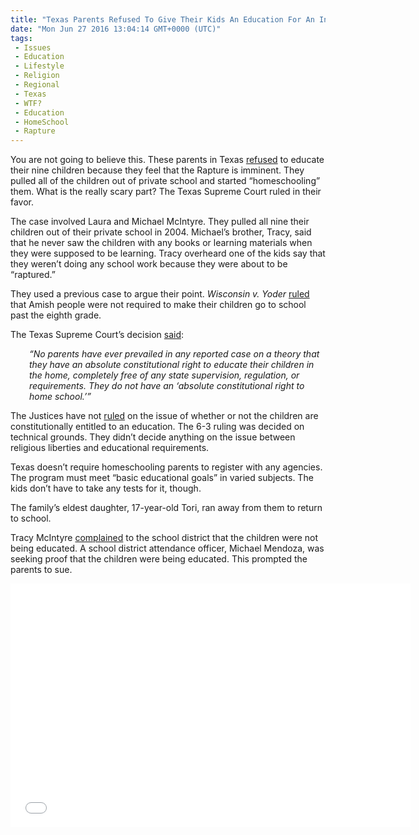 ```yaml
---
title: "Texas Parents Refused To Give Their Kids An Education For An Insane Reason"
date: "Mon Jun 27 2016 13:04:14 GMT+0000 (UTC)"
tags: 
 - Issues
 - Education
 - Lifestyle
 - Religion
 - Regional
 - Texas
 - WTF?
 - Education
 - HomeSchool
 - Rapture
---
```

<p>You are not going to believe this. These parents in Texas <a href="http://www.patheos.com/blogs/friendlyatheist/2016/06/25/tx-supreme-court-sides-with-homeschooling-parents-who-didnt-teach-their-kids-due-to-the-rapture/?utm_source=dlvr.it&amp;utm_medium=facebook" onclick="__gaTracker(&apos;send&apos;, &apos;event&apos;, &apos;outbound-article&apos;, &apos;http://www.patheos.com/blogs/friendlyatheist/2016/06/25/tx-supreme-court-sides-with-homeschooling-parents-who-didnt-teach-their-kids-due-to-the-rapture/?utm_source=dlvr.it&amp;utm_medium=facebook&apos;, &apos;refused&apos;);" target="_blank">refused</a> to educate their nine children because they feel that the Rapture is imminent. They pulled all of the children out of private school and started &#x201C;homeschooling&#x201D; them. What is the really scary part? The Texas Supreme Court ruled in their favor.</p><p>The case involved Laura and Michael McIntyre. They pulled all nine their children out of their private school in 2004. Michael&#x2019;s brother, Tracy, said that he never saw the children with any books or learning materials when they were supposed to be learning. Tracy overheard one of the kids say that they weren&#x2019;t doing any school work because they were about to be &#x201C;raptured.&#x201D;</p><p>They used a previous case to argue their point.&#xA0;<em>Wisconsin v. Yoder</em> <a href="https://en.wikipedia.org/wiki/Wisconsin_v._Yoder" onclick="__gaTracker(&apos;send&apos;, &apos;event&apos;, &apos;outbound-article&apos;, &apos;https://en.wikipedia.org/wiki/Wisconsin_v._Yoder&apos;, &apos;ruled&apos;);" target="_blank">ruled</a> that Amish people were not required to make their children go to school past the eighth grade.</p><p>The Texas Supreme Court&#x2019;s decision <a href="http://www.patheos.com/blogs/friendlyatheist/2016/06/25/tx-supreme-court-sides-with-homeschooling-parents-who-didnt-teach-their-kids-due-to-the-rapture/?utm_source=dlvr.it&amp;utm_medium=facebook" onclick="__gaTracker(&apos;send&apos;, &apos;event&apos;, &apos;outbound-article&apos;, &apos;http://www.patheos.com/blogs/friendlyatheist/2016/06/25/tx-supreme-court-sides-with-homeschooling-parents-who-didnt-teach-their-kids-due-to-the-rapture/?utm_source=dlvr.it&amp;utm_medium=facebook&apos;, &apos;said&apos;);" target="_blank">said</a>:</p><p style="padding-left: 30px;"><em>&#x201C;No parents have ever prevailed in any reported case on a theory that they have an absolute constitutional right to educate their children in the home, completely free of any state supervision, regulation, or requirements.&#xA0;They do not have an &#x2018;absolute constitutional right to home school.&#x2019;&#x201D;</em></p><p>The Justices have not <a href="http://www.heraldcourier.com/news/national/texas-supreme-court-sidesteps-key-home-school-learning-issue/article_826fe07f-b4ee-5bff-b177-51ed607410e6.html" onclick="__gaTracker(&apos;send&apos;, &apos;event&apos;, &apos;outbound-article&apos;, &apos;http://www.heraldcourier.com/news/national/texas-supreme-court-sidesteps-key-home-school-learning-issue/article_826fe07f-b4ee-5bff-b177-51ed607410e6.html&apos;, &apos;ruled&apos;);" target="_blank">ruled</a> on the issue of whether or not the children are constitutionally entitled to an education. The 6-3 ruling was decided on technical grounds. They didn&#x2019;t&#xA0;decide anything on the issue between religious liberties and educational requirements.</p><p>Texas doesn&#x2019;t require homeschooling parents to register with any agencies. The program must meet &#x201C;basic educational goals&#x201D; in varied subjects. The kids don&#x2019;t have to take any tests for it, though.</p><p>The family&#x2019;s eldest daughter, 17-year-old Tori, ran away from them to return to school.</p><p>Tracy McIntyre <a href="http://www.sfgate.com/news/texas/article/Texas-Supreme-Court-sidesteps-key-home-school-8323191.php" onclick="__gaTracker(&apos;send&apos;, &apos;event&apos;, &apos;outbound-article&apos;, &apos;http://www.sfgate.com/news/texas/article/Texas-Supreme-Court-sidesteps-key-home-school-8323191.php&apos;, &apos;complained&apos;);" target="_blank">complained</a> to the school district that the children were not being educated. A school district attendance officer, Michael Mendoza, was seeking proof that the children were being educated. This prompted the parents to sue.</p><p><span class="embed-youtube" style="text-align:center; display: block;"><iframe class="youtube-player" type="text/html" width="640" height="390" src="//www.youtube.com/embed/eaZw-SGMJbE?version=3&amp;rel=1&amp;fs=1&amp;autohide=2&amp;showsearch=0&amp;showinfo=1&amp;iv_load_policy=1&amp;wmode=transparent" allowfullscreen="true" style="border:0;"></iframe></span></p>